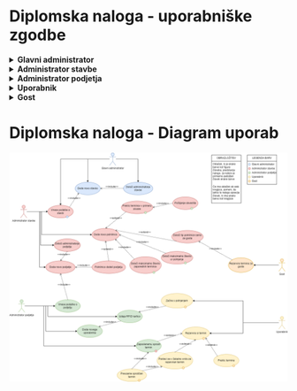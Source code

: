 # Diplomska naloga - uporabniške zgodbe
<details>
<summary><b>Glavni administrator</b></summary>

## 1. Kreiranje administratorja stavbe

> **Prioriteta:** 1
> </br>**Ocena:** 1
> </br>**Zgodba:** Glavni administrator lahko kreira administratorja stavbe in mu povezavo za registracijo pošlje na e-mail.
> </br>**Opombe:** /
> </br>**Sprejemni testi:** Administratorju stavbe določi le email.

## 2. Dodajanje stavbe

> **Prioriteta:** 1
> **</br>Ocena:** 2
> **</br>Zgodba:** Glavni administrator lahko kreira in upravlja s stavbo.
> **</br>Opombe:** Glavni administrator je le en.
> **</br>Sprejemni testi:** Za kreiranje stavbe so pomembni: Naslov stavbe, poštna številka, administrator stavbe in podatki o njej.

</details>

<details>
<summary><b>Administrator stavbe</b></summary>

## 1. Registracija

> **Prioriteta:** 1
> **</br>Ocena:** 1
> **</br>Zgodba:** Administrator stavbe na mail dobi podatke za prijavo v aplikacijo. Ob prvi prijavi, ga sistem pozove v spremembo gesla.
> **</br>Opombe:** Za uporabo aplikacije, si mora geslo spremeniti.
> **</br>Sprejemni testi:** Geslo mora biti dovolj zahtevno (vsaj 6 znakov, vsaj ena velika črka in vsaj 2 števili in en znak).

## 2. Vnos podatkov o stavbi

> **Prioriteta:** 2
> **</br>Ocena:** 2
> **</br>Zgodba:** Administrator stavbe lahko kadarkoli spremeni podatke o stavbi.
> **</br>Opombe:** /
> **</br>Sprejemni testi:** Urejanje polnilnic, podjetij in podatkov o stavbi

## 3. Dodajanje polnilnic

> **Prioriteta:** 2
> **</br>Ocena:** 2
> **</br>Zgodba:** Administrator stavbe lahko kadarkoli doda polnilnico.
> **</br>Opombe:** /
> **</br>Sprejemni testi:** Polnilnica vsebuje podatke o moči, lokaciji, maks število zaporednih terminov, maks ur polnjenja in kateremu podjetju pripada. Ustvari lahko tudi polnilnico ki pripada le gostu (uporabniku, ki ni registriran).

## 4. Kreiranje administratorja podjetja

> **Prioriteta:** 1
> </br>**Ocena:** 4
> </br>**Zgodba:** Administrator stavbe lahko kreira administratorja podjetja in mu povezavo za registracijo pošlje na e-mail.
> </br>**Opombe:** /
> </br>**Sprejemni testi:** Administratorju podjetja določi le email.

## 5. Dodajanje podjetja

> **Prioriteta:** 1
> **</br>Ocena:** 2
> **</br>Zgodba:** Administrator stavbe lahko upravlja s podjetjem (s polnilnicami, ki pripadajo).
> **</br>Opombe:** Stavba ima le enega administratorja stavbe.
> **</br>Sprejemni testi:** Za kreiranje stavbe so pomembni: Nadstropje/soba podjetja in podatki o polnilnicah.
</details>

<details>
<summary><b>Administrator podjetja</b></summary>

## 1. Registracija

> **Prioriteta:** 1
> **</br>Ocena:** 1
> **</br>Zgodba:** Administrator podjetja na mail dobi podatke za prijavo v aplikacijo. Ob prvi prijavi, ga sistem pozove v spremembo gesla.
> **</br>Opombe:** Za uporabo aplikacije, si mora geslo spremeniti.
> **</br>Sprejemni testi:** Geslo mora biti dovolj zahtevno (vsaj 6 znakov, vsaj ena velika črka in vsaj 2 števili in en znak).

## 2. Vnos podatkov podjetja

> **Prioriteta:** 1
> **</br>Ocena:** 2
> **</br>Zgodba:** Administrator podjetja lahko upravlja s podjetjem (s polnilnicami, ki pripadajo).
> **</br>Opombe:** Podjetje ima le enega administratorja podjetja.
> **</br>Sprejemni testi:** Spreminja lahko: Nadstropje/soba podjetja, maks število zaporednih terminov, maks ur polnjenja.

## 3. Kreiranje uporabnika

> **Prioriteta:** 1
> </br>**Ocena:** 4
> </br>**Zgodba:** Administrator podjetja lahko kreira uporabnika in mu povezavo za registracijo pošlje na e-mail.
> </br>**Opombe:** /
> </br>**Sprejemni testi:** Uporabniku določi le email.

## 4. Sproščanje terminov

> **Prioriteta:** 1
> </br>**Ocena:** 4
> </br>**Zgodba:** Administrator podjetja, lahko kadarkoli sprosti termin.
> </br>**Opombe:** /
> </br>**Sprejemni testi:** Uporabnik z rezerviranim terminom, dobi email o spremembi.

## 5. Izdaja RFID kartice

> **Prioriteta:** 1
> </br>**Ocena:** 4
> </br>**Zgodba:** Administrator podjetja, uporabniku generira rfid kartico
> </br>**Opombe:** /
> </br>**Sprejemni testi:** Uporabnik z rfid kartico lahko uporablja polnilnico.
</details>
<details>
<summary><b>Uporabnik</b></summary>

## 1. Registracija

> **Prioriteta:** 1
> **</br>Ocena:** 1
> **</br>Zgodba:** Uporabnik na mail dobi podatke za prijavo v aplikacijo. Ob prvi prijavi, ga sistem pozove v spremembo gesla.
> **</br>Opombe:** Za uporabo aplikacije, si mora geslo spremeniti.
> **</br>Sprejemni testi:** Geslo mora biti dovolj zahtevno (vsaj 6 znakov, vsaj ena velika črka in vsaj 2 števili in en znak).

## 2. Rezervacija termina

> **Prioriteta:** 1
> **</br>Ocena:** 1
> **</br>Zgodba:** Uporabnik si lahko rezervira termin.
> **</br>Opombe:** Če je termin zasede, ga aplikacija doda v čakalno vrsto.
> **</br>Sprejemni testi:** Termini morajo zadoščati omejitvam polnilnice (št. zaproednih rezervacij)

## 3. Sprostitev termina

> **Prioriteta:** 1
> **</br>Ocena:** 1
> **</br>Zgodba:** Uporabnik si lahko sprosti termin.
> **</br>Opombe:** /
> **</br>Sprejemni testi:** Termin dobi naslednji v čakalni vrsti.

## 4. Prevzem termina

> **Prioriteta:** 1
> **</br>Ocena:** 1
> **</br>Zgodba:** Uporabnik lahko v primeru odpovedu drugega uporabnika termin prevzame.
> **</br>Opombe:** Uporabnik mora biti v času sprostitve v čakalni vrsti za termin.
> **</br>Sprejemni testi:** O prevzemu termina je obveščen preko emaila.
</details>
<details>
<summary><b>Gost</b></summary>

## 1. Rezervacija termina

> **Prioriteta:** 1
> **</br>Ocena:** 1
> **</br>Zgodba:** Gost si lahko rezervira termin.
> **</br>Opombe:** Če je termin zasede, ga aplikacija doda v čakalno vrsto. Polnilnica za goste je posebaj in je vidna brez prijave.
> **</br>Sprejemni testi:** Termini morajo zadoščati omejitvam polnilnice (št. zaproednih rezervacij)
</details>

# Diplomska naloga - Diagram uporab

![Diagram uporab](diagram.png)
